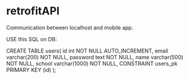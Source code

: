 # retrofitAPI
Communication between localhost and mobile app.

USE this SQL on DB:
<br>

CREATE TABLE users(
    id int NOT NULL AUTO_INCREMENT,
    email varchar(200) NOT NULL,
    password text NOT NULL,
    name varchar(500) NOT NULL,
    school varchar(1000) NOT NULL,
    CONSTRAINT users_pk PRIMARY KEY (id)
);
